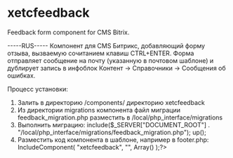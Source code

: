 # xetcfeedback
Feedback form component for CMS Bitrix.

-----RUS-----
Компонент для CMS Битрикс, добавляющий форму отзыва, вызваемую сочитанием клавиш CTRL+ENTER.
Форма отправляет сообщение на почту (указанную в почтовом шаблоне) и дублирует запись в инфоблок Контент -> Справочники -> Сообщения об ошибках.

Процесс установки:
1. Залить в директорию /components/ директорию xetcfeedback
2. Из директории migrations компонента файл миграции feedback_migration.php разместить в /local/php_interface/migrations
3. Выполнить миграцию:
   include($_SERVER["DOCUMENT_ROOT"] . "/local/php_interface/migrations/feedback_migration.php");
   up();
4. Разместить код компонента в шаблоне, например в footer.php:
   <?$APPLICATION->IncludeComponent(
			    "xetcfeedback",
			    "",
			    Array()
			);?>  

